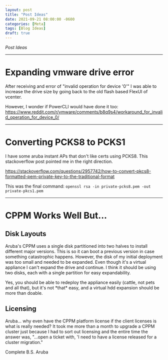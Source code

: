 ```yaml
---
layout: post
title: "Post Ideas"
date: 2021-09-21 08:00:00 -0600
categories: [Meta]
tags: [Blog Ideas]
draft: true
---
```


*Post Ideas*

---

# Expanding vmware drive error

After receiving and error of "invalid operation for device '0'" I was able to increase the drive size by going back to the old flash based FlexUI of vcenter.

However, I wonder if PowerCLI would have done it too: https://www.reddit.com/r/vmware/comments/b8q9s4/workaround_for_invalid_operation_for_device_0/

---

# Converting PCKS8 to PCKS1

I have some aruba instant APs that don't like certs using PCKS8. This stackoverflow post pointed me in the right direction.

<https://stackoverflow.com/questions/2957742/how-to-convert-pkcs8-formatted-pem-private-key-to-the-traditional-format>

This was the final command: `openssl rsa -in private-pcks8.pem -out private-pkcs1.pem`

---

# CPPM Works Well But...

## Disk Layouts

Aruba's CPPM uses a single disk partitioned into two halves to install different major versions. This is so it can boot a previous version in case something catastrophic happens. However, the disk of my initial deployment was too small and needed to be expanded. Even though it's a virtual appliance I can't expand the drive and continue. I think it should be using two disks, each with a single partition for easy expandability.

Yes, you should be able to redeploy the appliance easily (cattle, not pets and all that), but it's not \*that\* easy, and a virtual hdd expansion should be more than doable.

## Licensing

Aruba... why even have the CPPM platform license if the client licenses is what is really needed? It took me more than a month to upgrade a CPPM cluster just because  I had to sort out licensing and the entire time the answer was, "...open a ticket with, 'I need to have a license released for a cluster migration." 

Complete B.S. Aruba
